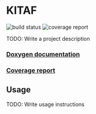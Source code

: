 # KITAF

![build status](https://gitlab.mrt.uni-karlsruhe.de/kal3/kitaf/badges/master/build.svg)
![coverage report](https://gitlab.mrt.uni-karlsruhe.de/kal3/kitaf/badges/master/coverage.svg)

TODO: Write a project description

### [Doxygen documentation](http://kal3.pages.mrt.uni-karlsruhe.de/kitaf/doxygen/index.html)
### [Coverage report](http://kal3.pages.mrt.uni-karlsruhe.de/kitaf/coverage/index.html)

## Usage

TODO: Write usage instructions
